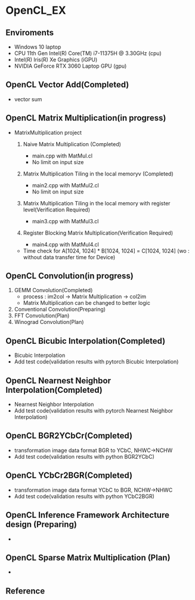 # OpenCL_EX

## Enviroments
* Windows 10 laptop
* CPU 11th Gen Intel(R) Core(TM) i7-11375H @ 3.30GHz (cpu)
* Intel(R) Iris(R) Xe Graphics (iGPU)
* NVIDIA GeForce RTX 3060 Laptop GPU (gpu)

## OpenCL Vector Add(Completed)
- vector sum


##  OpenCL Matrix Multiplication(in progress)
- MatrixMultiplication project
  1. Naive Matrix Multiplication (Completed)
     - main.cpp with MatMul.cl
     - No limit on input size
     
  2. Matrix Multiplication Tiling in the local memoryv (Completed)
     - main2.cpp with MatMul2.cl
     - No limit on input size
   
  3. Matrix Multiplication Tiling in the local memory with register level(Verification Required)
     - main3.cpp with MatMul3.cl

  4. Register Blocking Matrix Multiplication(Verification Required)
     - main4.cpp with MatMul4.cl
  
  - Time check for A[1024, 1024] * B[1024, 1024] = C[1024, 1024] (wo : without data transfer time for Device)


##  OpenCL Convolution(in progress)
1. GEMM Convolution(Completed)
   - process : im2col -> Matrix Multiplication -> col2im
   - Matrix Multiplication can be changed to better logic
2. Conventional Convolution(Preparing)
3. FFT Convolution(Plan)
4. Winograd Convolution(Plan)


##  OpenCL Bicubic Interpolation(Completed)
- Bicubic Interpolation
- Add test code(validation results with pytorch Bicubic Interpolation) 


##  OpenCL Nearnest Neighbor Interpolation(Completed)
- Nearnest Neighbor Interpolation
- Add test code(validation results with pytorch Nearnest Neighbor Interpolation) 


##  OpenCL BGR2YCbCr(Completed)
- transformation image data format BGR to YCbC, NHWC->NCHW
- Add test code(validation results with python BGR2YCbC) 


##  OpenCL YCbCr2BGR(Completed)
- transformation image data format YCbC to BGR, NCHW->NHWC
- Add test code(validation results with python YCbC2BGR)


##  OpenCL Inference Framework Architecture design (Preparing)
*


##  OpenCL Sparse Matrix Multiplication (Plan)
*




## Reference
